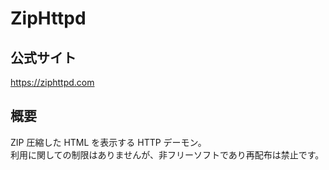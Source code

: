 # ZipHttpd

## 公式サイト

<https://ziphttpd.com>

## 概要

ZIP 圧縮した HTML を表示する HTTP デーモン。  
利用に関しての制限はありませんが、非フリーソフトであり再配布は禁止です。  
